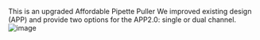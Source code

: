 This is an upgraded Affordable Pipette Puller
We improved existing design (APP) and provide two options for the APP2.0: 
single or dual channel.
![image](https://github.com/user-attachments/assets/490161cd-5e4a-4a0f-ae82-a1058f7cba6c)

